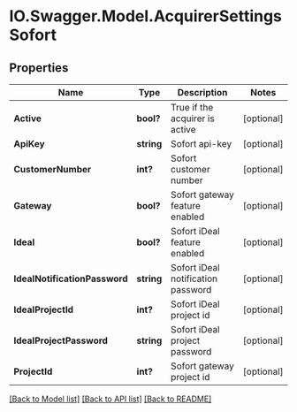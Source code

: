# IO.Swagger.Model.AcquirerSettingsSofort
## Properties

Name | Type | Description | Notes
------------ | ------------- | ------------- | -------------
**Active** | **bool?** | True if the acquirer is active | [optional] 
**ApiKey** | **string** | Sofort api-key | [optional] 
**CustomerNumber** | **int?** | Sofort customer number | [optional] 
**Gateway** | **bool?** | Sofort gateway feature enabled | [optional] 
**Ideal** | **bool?** | Sofort iDeal feature enabled | [optional] 
**IdealNotificationPassword** | **string** | Sofort iDeal notification password | [optional] 
**IdealProjectId** | **int?** | Sofort iDeal project id | [optional] 
**IdealProjectPassword** | **string** | Sofort iDeal project password | [optional] 
**ProjectId** | **int?** | Sofort gateway project id | [optional] 

[[Back to Model list]](../README.md#documentation-for-models) [[Back to API list]](../README.md#documentation-for-api-endpoints) [[Back to README]](../README.md)

